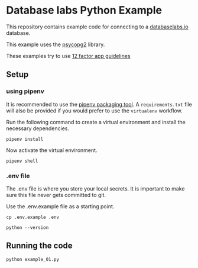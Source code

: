 Database labs Python Example
============================

This repository contains example code for connecting to a 
[databaselabs.io](https://www.databaselabs.io/) database.

This example uses the [psycopg2](http://initd.org/psycopg/) library.

These examples try to use [12 factor app guidelines](https://12factor.net/)

Setup
-----

[comment]: # (TODO add git clone instructions)

### using pipenv

It is recommended to use the [pipenv packaging tool](https://realpython.com/pipenv-guide/).
A `requirements.txt` file will also be provided if you would prefer to use the `virtualenv` workflow.

Run the following command to create a virtual environment and install the necessary dependencies.

```
pipenv install
```

Now activate the virtual environment.

```
pipenv shell
```

### .env file

The .env file is where you store your local secrets. It is important to make sure this file never
gets committed to git.

Use the .env.example file as a starting point.

```
cp .env.example .env
```

[comment]: # (TODO sections for editing the .env file)

```
python --version
```

## Running the code

```
python example_01.py
```
